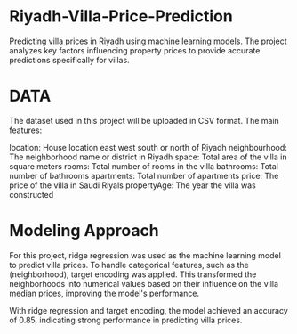# Riyadh-Villa-Price-Prediction
Predicting villa prices in Riyadh using machine learning models. The project analyzes key factors influencing property prices to provide accurate predictions specifically for villas.
# DATA
The dataset used in this project will be uploaded in CSV format. The main features:

location: House location east west south or north of Riyadh
neighbourhood: The neighborhood name or district in Riyadh
space: Total area of the villa in square meters
rooms: Total number of rooms in the villa
bathrooms: Total number of bathrooms
apartments: Total number of apartments
price: The price of the villa in Saudi Riyals
propertyAge: The year the villa was constructed

# Modeling Approach
For this project, ridge regression was used as the machine learning model to predict villa prices. To handle categorical features, such as the (neighborhood), target encoding was applied. This transformed the neighborhoods into numerical values based on their influence on the villa median prices, improving the model's performance.

With ridge regression and target encoding, the model achieved an accuracy of 0.85, indicating strong performance in predicting villa prices.
